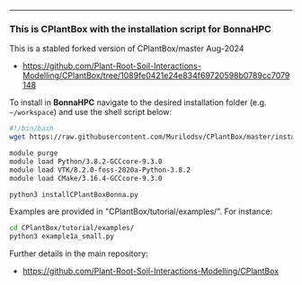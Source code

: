 ---

### This is CPlantBox with the installation script for BonnaHPC

This is a stabled forked version of CPlantBox/master Aug-2024 
- https://github.com/Plant-Root-Soil-Interactions-Modelling/CPlantBox/tree/1089fe0421e24e834f69720598b0789cc7079148

To install in **BonnaHPC** navigate to the desired installation folder (e.g. ```~/workspace```) and use the shell script below:

```bash
#!/bin/bash
wget https://raw.githubusercontent.com/Murilodsv/CPlantBox/master/installCPlantBoxBonna.py

module purge
module load Python/3.8.2-GCCcore-9.3.0
module load VTK/8.2.0-foss-2020a-Python-3.8.2
module load CMake/3.16.4-GCCcore-9.3.0

python3 installCPlantBoxBonna.py
```

Examples are provided in "CPlantBox/tutorial/examples/". For instance:
```bash
cd CPlantBox/tutorial/examples/
python3 example1a_small.py
```

Further details in the main repository:
- https://github.com/Plant-Root-Soil-Interactions-Modelling/CPlantBox


